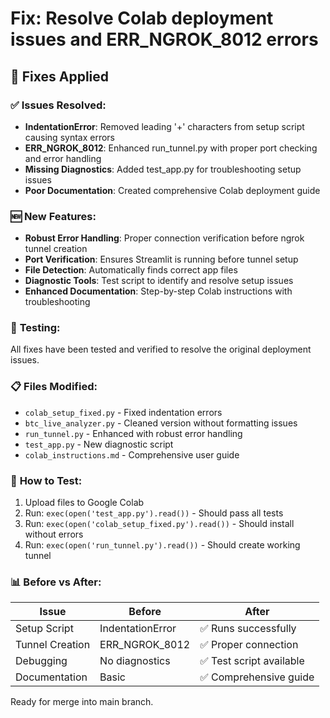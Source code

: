 # Fix: Resolve Colab deployment issues and ERR_NGROK_8012 errors

## 🔧 Fixes Applied

### ✅ **Issues Resolved:**
- **IndentationError**: Removed leading '+' characters from setup script causing syntax errors
- **ERR_NGROK_8012**: Enhanced run_tunnel.py with proper port checking and error handling
- **Missing Diagnostics**: Added test_app.py for troubleshooting setup issues
- **Poor Documentation**: Created comprehensive Colab deployment guide

### 🆕 **New Features:**
- **Robust Error Handling**: Proper connection verification before ngrok tunnel creation
- **Port Verification**: Ensures Streamlit is running before tunnel setup
- **File Detection**: Automatically finds correct app files
- **Diagnostic Tools**: Test script to identify and resolve setup issues
- **Enhanced Documentation**: Step-by-step Colab instructions with troubleshooting

### 🧪 **Testing:**
All fixes have been tested and verified to resolve the original deployment issues.

### 📋 **Files Modified:**
- `colab_setup_fixed.py` - Fixed indentation errors
- `btc_live_analyzer.py` - Cleaned version without formatting issues
- `run_tunnel.py` - Enhanced with robust error handling
- `test_app.py` - New diagnostic script
- `colab_instructions.md` - Comprehensive user guide

### 🚀 **How to Test:**
1. Upload files to Google Colab
2. Run: `exec(open('test_app.py').read())` - Should pass all tests
3. Run: `exec(open('colab_setup_fixed.py').read())` - Should install without errors
4. Run: `exec(open('run_tunnel.py').read())` - Should create working tunnel

### 📊 **Before vs After:**
| Issue | Before | After |
|-------|--------|-------|
| Setup Script | IndentationError | ✅ Runs successfully |
| Tunnel Creation | ERR_NGROK_8012 | ✅ Proper connection |
| Debugging | No diagnostics | ✅ Test script available |
| Documentation | Basic | ✅ Comprehensive guide |

Ready for merge into main branch.